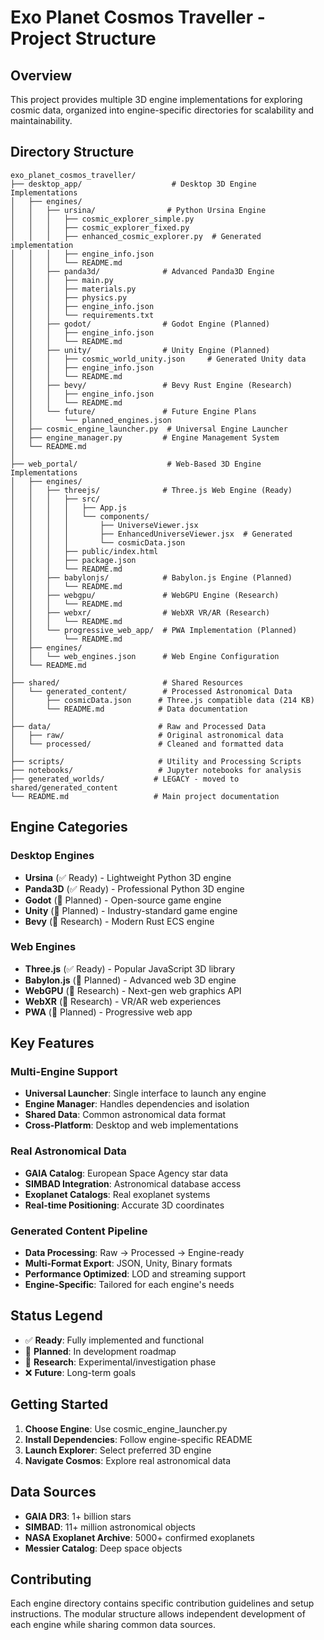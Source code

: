 # Exo Planet Cosmos Traveller - Project Structure

## Overview
This project provides multiple 3D engine implementations for exploring cosmic data, organized into engine-specific directories for scalability and maintainability.

## Directory Structure

```
exo_planet_cosmos_traveller/
├── desktop_app/                    # Desktop 3D Engine Implementations
│   ├── engines/
│   │   ├── ursina/                # Python Ursina Engine
│   │   │   ├── cosmic_explorer_simple.py
│   │   │   ├── cosmic_explorer_fixed.py
│   │   │   ├── enhanced_cosmic_explorer.py  # Generated implementation
│   │   │   ├── engine_info.json
│   │   │   └── README.md
│   │   ├── panda3d/              # Advanced Panda3D Engine
│   │   │   ├── main.py
│   │   │   ├── materials.py
│   │   │   ├── physics.py
│   │   │   ├── engine_info.json
│   │   │   └── requirements.txt
│   │   ├── godot/                # Godot Engine (Planned)
│   │   │   ├── engine_info.json
│   │   │   └── README.md
│   │   ├── unity/                # Unity Engine (Planned)
│   │   │   ├── cosmic_world_unity.json     # Generated Unity data
│   │   │   ├── engine_info.json
│   │   │   └── README.md
│   │   ├── bevy/                 # Bevy Rust Engine (Research)
│   │   │   ├── engine_info.json
│   │   │   └── README.md
│   │   └── future/               # Future Engine Plans
│   │       └── planned_engines.json
│   ├── cosmic_engine_launcher.py  # Universal Engine Launcher
│   ├── engine_manager.py         # Engine Management System
│   └── README.md
│
├── web_portal/                    # Web-Based 3D Engine Implementations
│   ├── engines/
│   │   ├── threejs/              # Three.js Web Engine (Ready)
│   │   │   ├── src/
│   │   │   │   ├── App.js
│   │   │   │   └── components/
│   │   │   │       ├── UniverseViewer.jsx
│   │   │   │       ├── EnhancedUniverseViewer.jsx  # Generated
│   │   │   │       └── cosmicData.json
│   │   │   ├── public/index.html
│   │   │   ├── package.json
│   │   │   └── README.md
│   │   ├── babylonjs/            # Babylon.js Engine (Planned)
│   │   │   └── README.md
│   │   ├── webgpu/               # WebGPU Engine (Research)
│   │   │   └── README.md
│   │   ├── webxr/                # WebXR VR/AR (Research)
│   │   │   └── README.md
│   │   └── progressive_web_app/  # PWA Implementation (Planned)
│   │       └── README.md
│   ├── engines/
│   │   └── web_engines.json      # Web Engine Configuration
│   └── README.md
│
├── shared/                       # Shared Resources
│   └── generated_content/        # Processed Astronomical Data
│       ├── cosmicData.json      # Three.js compatible data (214 KB)
│       └── README.md            # Data documentation
│
├── data/                        # Raw and Processed Data
│   ├── raw/                     # Original astronomical data
│   └── processed/               # Cleaned and formatted data
│
├── scripts/                     # Utility and Processing Scripts
├── notebooks/                   # Jupyter notebooks for analysis
├── generated_worlds/           # LEGACY - moved to shared/generated_content
└── README.md                   # Main project documentation
```

## Engine Categories

### Desktop Engines
- **Ursina** (✅ Ready) - Lightweight Python 3D engine
- **Panda3D** (✅ Ready) - Professional Python 3D engine  
- **Godot** (🚧 Planned) - Open-source game engine
- **Unity** (🚧 Planned) - Industry-standard game engine
- **Bevy** (🔬 Research) - Modern Rust ECS engine

### Web Engines
- **Three.js** (✅ Ready) - Popular JavaScript 3D library
- **Babylon.js** (🚧 Planned) - Advanced web 3D engine
- **WebGPU** (🔬 Research) - Next-gen web graphics API
- **WebXR** (🔬 Research) - VR/AR web experiences
- **PWA** (🚧 Planned) - Progressive web app

## Key Features

### Multi-Engine Support
- **Universal Launcher**: Single interface to launch any engine
- **Engine Manager**: Handles dependencies and isolation
- **Shared Data**: Common astronomical data format
- **Cross-Platform**: Desktop and web implementations

### Real Astronomical Data
- **GAIA Catalog**: European Space Agency star data
- **SIMBAD Integration**: Astronomical database access
- **Exoplanet Catalogs**: Real exoplanet systems
- **Real-time Positioning**: Accurate 3D coordinates

### Generated Content Pipeline
- **Data Processing**: Raw → Processed → Engine-ready
- **Multi-Format Export**: JSON, Unity, Binary formats
- **Performance Optimized**: LOD and streaming support
- **Engine-Specific**: Tailored for each engine's needs

## Status Legend
- ✅ **Ready**: Fully implemented and functional
- 🚧 **Planned**: In development roadmap
- 🔬 **Research**: Experimental/investigation phase
- ❌ **Future**: Long-term goals

## Getting Started

1. **Choose Engine**: Use cosmic_engine_launcher.py
2. **Install Dependencies**: Follow engine-specific README
3. **Launch Explorer**: Select preferred 3D engine
4. **Navigate Cosmos**: Explore real astronomical data

## Data Sources
- **GAIA DR3**: 1+ billion stars
- **SIMBAD**: 11+ million astronomical objects  
- **NASA Exoplanet Archive**: 5000+ confirmed exoplanets
- **Messier Catalog**: Deep space objects

## Contributing
Each engine directory contains specific contribution guidelines and setup instructions. The modular structure allows independent development of each engine while sharing common data sources.
